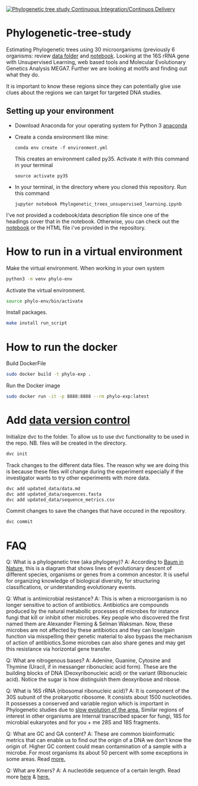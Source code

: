 [![Phylogenetic tree study Continuous Integration/Continuos Delivery](https://github.com/Shuyib/Phylogenetic-tree-study/actions/workflows/devops.yml/badge.svg)](https://github.com/Shuyib/Phylogenetic-tree-study/actions/workflows/devops.yml)
# Phylogenetic-tree-study

Estimating Phylogenetic trees using 30 microorganisms (previously 6 organisms: review [data folder](https://github.com/Shuyib/Phylogenetic-tree-study/tree/master/data) and [notebook](https://github.com/Shuyib/Phylogenetic-tree-study/blob/master/Phylogenetic_trees_unsupervised_learning.ipynb). Looking at the 16S rRNA gene with Unsupervised Learning, web based tools and Molecular Evolutionary Genetics Analysis MEGA7. Further we are looking at motifs and finding out what they do.

It is important to know these regions since they can potentially give use clues about the regions we can target for targeted DNA studies.

Setting up your environment
---
* Download Anaconda for your operating system for Python 3 [anaconda](https://www.anaconda.com/download/)
* Create a conda environment like mine:

  `conda env create -f environment.yml`

  This creates an environment called py35. Activate it with this command in your terminal

  `source activate py35`

* In your terminal, in the directory where you cloned this repository. Run this command

  `jupyter notebook Phylogenetic_trees_unsupervised_learning.ipynb`

I've not provided a codebook/data description file since one of the headings cover that in the notebook.
Otherwise, you can check out the [notebook](https://nbviewer.jupyter.org/github/Shuyib/Phylogenetic-tree-study/blob/master/Phylogenetic_trees_unsupervised_learning.ipynb) or the HTML file 
i've provided in the repository. 

# How to run in a virtual environment   
Make the virtual environment. When working in your own system   

```bash
python3 -m venv phylo-env   
```     
Activate the virtual environment.   

```bash
source phylo-env/bin/activate   
```   

Install packages.  

```bash
make install run_script
```   

# How to run the docker   

Build DockerFile  
```bash
sudo docker build -t phylo-exp .
```   

Run the Docker image   
```bash
sudo docker run -it -p 8888:8888 --rm phylo-exp:latest
```  

# Add [data version control](https://dvc.org/doc/install)

Initialize dvc to the folder. To allow us to use dvc functionality to be used in the repo. NB. files will be created in the directory.    

```bash
dvc init
```  

Track changes to the different data files. The reason why we are doing this is because these files will change during the experiment especially if the investigator wants to try other experiments with more data.   

```bash
dvc add updated_data/data.md
dvc add updated_data/sequences.fasta
dvc add updated_data/sequence_metrics.csv
```  

Commit changes to save the changes that have occured in the repository.     

```bash
dvc commit
```

# FAQ
Q: What is a phylogenetic tree (aka phylogeny)? 
A: According to [Baum in Nature](https://www.nature.com/scitable/topicpage/reading-a-phylogenetic-tree-the-meaning-of-41956/#), this is a diagram that shows lines of evolutionary descent of different species, organisms or genes from a common ancestor. It is useful for organizing knowledge of biological diversity, for structuring classifications, or understanding evolutionary events.   

Q: What is antimicrobial resistance?
A: This is when a microorganism is no longer sensitive to action of antibiotics. Antibiotics are compounds produced by the natural metabollic processes of microbes for instance fungi that kill or inhibit other microbes. Key people who discovered the first named them are Alexander Fleming & Selman Waksman. Now, these microbes are not affected by these antibiotics and they can lose/gain function via misspelling their genetic material to also bypass the mechanism of action of antibiotics.Some microbes can also share genes and may get this resistance via horizontal gene transfer.   

Q: What are nitrogenous bases?
A: Adenine, Guanine, Cytosine and Thymine (Uracil, if in messanger ribonucleic acid form). These are the building blocks of DNA (Deoxyribonucleic acid) or the variant (Ribonucleic acid). Notice the sugar is how distinguish them deoxyribose and ribose. 

Q: What is 16S rRNA (ribosomal ribonucleic acid)?
A: It is component of the 30S subunit of the prokaryotic ribosome. It consists about 1500 nucleotides. It possesses a conserved and variable region which is important in Phylogenetic studies due to [slow evolution of the area.](https://en.wikipedia.org/wiki/16S_ribosomal_RNA) Similar regions of interest in other organisms are Internal transcribed spacer for fungi, 18S for microbial eukaryotes and for you + me 28S and 18S fragments.   

Q: What are GC and GA content?
A: These are common bioinformatic metrics that can enable us to find out the origin of a DNA we don't know the origin of. Higher GC content could mean contamination of a sample with a microbe. For most organisms its about 50 percent with some exceptions in some areas. Read [more.](https://rosalind.info/glossary/gc-content/)  

Q: What are Kmers?
A: A nucleotide sequence of a certain length. Read more [here](https://www.biostars.org/p/286438/) & [here.](https://rosalind.info/glossary/k-mer-composition/)
